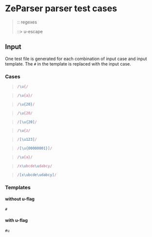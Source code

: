 # ZeParser parser test cases

> :: regexes
>
> ::> u-escape

## Input

One test file is generated for each combination of input case and input template. The `#` in the template is replaced with the input case.

### Cases

> `````js
> /\u{/
> `````

> `````js
> /\u{a}/
> `````

> `````js
> /\u{20}/
> `````

> `````js
> /\u{20/
> `````

> `````js
> /[\u{20]/
> `````

> `````js
> /\u{z/
> `````

> `````js
> /[\u123]/
> `````

> `````js
> /[\u{00000001}]/
> `````

> `````js
> /\u{a}/
> `````

> `````js
> /x\ubcde\udabcy/
> `````

> `````js
> /[x\ubcde\udabcy]/
> `````

### Templates

#### without u-flag

`````js
#
`````

#### with u-flag

`````js
#u
`````
